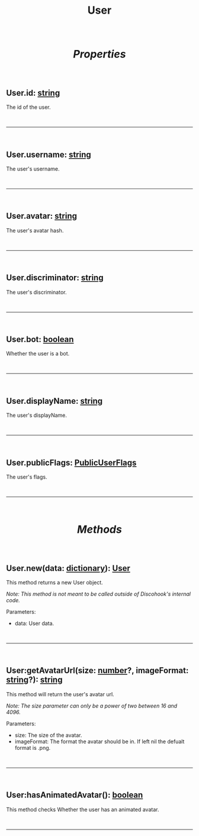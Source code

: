 # <p align = "center">**User**</p>

<br>

# <p align = "center">*Properties*</p>

<br>

## **User.id**: [string](https://create.roblox.com/docs/scripting/luau/strings)
The id of the user.

<br>
<hr>
<br>

## **User.username**: [string](https://create.roblox.com/docs/scripting/luau/strings)
The user's username.

<br>
<hr>
<br>

## **User.avatar**: [string](https://create.roblox.com/docs/scripting/luau/strings)
The user's avatar hash.

<br>
<hr>
<br>

## **User.discriminator**: [string](https://create.roblox.com/docs/scripting/luau/strings)
The user's discriminator.

<br>
<hr>
<br>

## **User.bot**: [boolean](https://create.roblox.com/docs/scripting/luau/booleans)
Whether the user is a bot.

<br>
<hr>
<br>

## **User.displayName**: [string](https://create.roblox.com/docs/scripting/luau/strings)
The user's displayName.

<br>
<hr>
<br>

## **User.publicFlags**: [PublicUserFlags](/docs/PublicUserFlags.md)
The user's flags.

<br>
<hr>
<br>

# <p align = "center">*Methods*</p>

<br>

## **User.new**(data: [dictionary](https://create.roblox.com/docs/scripting/luau/tables#dictionaries)): [User](/docs/User.md)
This method returns a new User object.

*Note: This method is not meant to be called outside of Discohook's internal code.*

Parameters:

- data: User data.

<br>
<hr>
<br>

## **User:getAvatarUrl**(size: [number](https://create.roblox.com/docs/scripting/luau/numbers)?, imageFormat: [string](https://create.roblox.com/docs/scripting/luau/strings)?): [string](https://create.roblox.com/docs/scripting/luau/strings)
This method will return the user's avatar url.

*Note: The size parameter can only be a power of two between 16 and 4096.*

Parameters:

- size: The size of the avatar.
- imageFormat: The format the avatar should be in. If left nil the defualt format is .png.

<br>
<hr>
<br>

## **User:hasAnimatedAvatar**(): [boolean](https://create.roblox.com/docs/scripting/luau/booleans)
This method checks Whether the user has an animated avatar.

<br>
<hr>
<br>